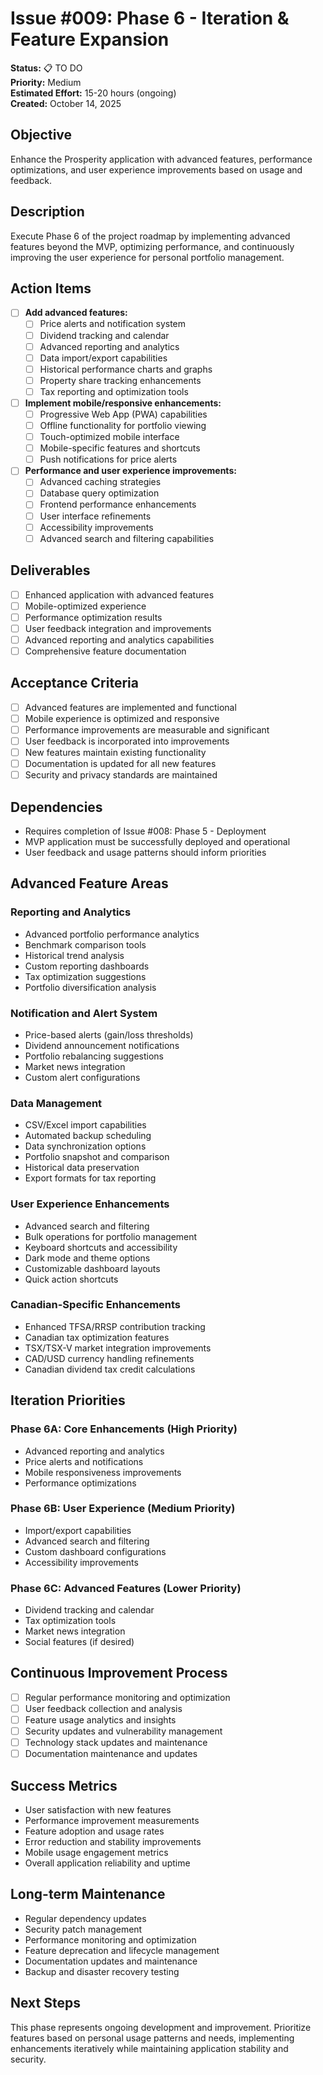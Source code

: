 # Issue #009: Phase 6 - Iteration & Feature Expansion

**Status:** 📋 TO DO  
**Priority:** Medium  
**Estimated Effort:** 15-20 hours (ongoing)  
**Created:** October 14, 2025  

## Objective
Enhance the Prosperity application with advanced features, performance optimizations, and user experience improvements based on usage and feedback.

## Description
Execute Phase 6 of the project roadmap by implementing advanced features beyond the MVP, optimizing performance, and continuously improving the user experience for personal portfolio management.

## Action Items
- [ ] **Add advanced features:**
  - [ ] Price alerts and notification system
  - [ ] Dividend tracking and calendar
  - [ ] Advanced reporting and analytics
  - [ ] Data import/export capabilities
  - [ ] Historical performance charts and graphs
  - [ ] Property share tracking enhancements
  - [ ] Tax reporting and optimization tools

- [ ] **Implement mobile/responsive enhancements:**
  - [ ] Progressive Web App (PWA) capabilities
  - [ ] Offline functionality for portfolio viewing
  - [ ] Touch-optimized mobile interface
  - [ ] Mobile-specific features and shortcuts
  - [ ] Push notifications for price alerts

- [ ] **Performance and user experience improvements:**
  - [ ] Advanced caching strategies
  - [ ] Database query optimization
  - [ ] Frontend performance enhancements
  - [ ] User interface refinements
  - [ ] Accessibility improvements
  - [ ] Advanced search and filtering capabilities

## Deliverables
- [ ] Enhanced application with advanced features
- [ ] Mobile-optimized experience
- [ ] Performance optimization results
- [ ] User feedback integration and improvements
- [ ] Advanced reporting and analytics capabilities
- [ ] Comprehensive feature documentation

## Acceptance Criteria
- [ ] Advanced features are implemented and functional
- [ ] Mobile experience is optimized and responsive
- [ ] Performance improvements are measurable and significant
- [ ] User feedback is incorporated into improvements
- [ ] New features maintain existing functionality
- [ ] Documentation is updated for all new features
- [ ] Security and privacy standards are maintained

## Dependencies
- Requires completion of Issue #008: Phase 5 - Deployment
- MVP application must be successfully deployed and operational
- User feedback and usage patterns should inform priorities

## Advanced Feature Areas

### Reporting and Analytics
- Advanced portfolio performance analytics
- Benchmark comparison tools
- Historical trend analysis
- Custom reporting dashboards
- Tax optimization suggestions
- Portfolio diversification analysis

### Notification and Alert System
- Price-based alerts (gain/loss thresholds)
- Dividend announcement notifications
- Portfolio rebalancing suggestions
- Market news integration
- Custom alert configurations

### Data Management
- CSV/Excel import capabilities
- Automated backup scheduling
- Data synchronization options
- Portfolio snapshot and comparison
- Historical data preservation
- Export formats for tax reporting

### User Experience Enhancements
- Advanced search and filtering
- Bulk operations for portfolio management
- Keyboard shortcuts and accessibility
- Dark mode and theme options
- Customizable dashboard layouts
- Quick action shortcuts

### Canadian-Specific Enhancements
- Enhanced TFSA/RRSP contribution tracking
- Canadian tax optimization features
- TSX/TSX-V market integration improvements
- CAD/USD currency handling refinements
- Canadian dividend tax credit calculations

## Iteration Priorities

### Phase 6A: Core Enhancements (High Priority)
- Advanced reporting and analytics
- Price alerts and notifications
- Mobile responsiveness improvements
- Performance optimizations

### Phase 6B: User Experience (Medium Priority)
- Import/export capabilities
- Advanced search and filtering
- Custom dashboard configurations
- Accessibility improvements

### Phase 6C: Advanced Features (Lower Priority)
- Dividend tracking and calendar
- Tax optimization tools
- Market news integration
- Social features (if desired)

## Continuous Improvement Process
- [ ] Regular performance monitoring and optimization
- [ ] User feedback collection and analysis
- [ ] Feature usage analytics and insights
- [ ] Security updates and vulnerability management
- [ ] Technology stack updates and maintenance
- [ ] Documentation maintenance and updates

## Success Metrics
- User satisfaction with new features
- Performance improvement measurements
- Feature adoption and usage rates
- Error reduction and stability improvements
- Mobile usage engagement metrics
- Overall application reliability and uptime

## Long-term Maintenance
- Regular dependency updates
- Security patch management
- Performance monitoring and optimization
- Feature deprecation and lifecycle management
- Documentation updates and maintenance
- Backup and disaster recovery testing

## Next Steps
This phase represents ongoing development and improvement. Prioritize features based on personal usage patterns and needs, implementing enhancements iteratively while maintaining application stability and security.